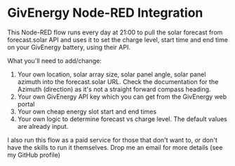 # GivEnergy Node-RED Integration
This Node-RED flow runs every day at 21:00 to pull the solar forecast from forecast.solar API and uses it to set the charge level, start time and end time on your GivEnergy battery, using their API.

What you'll need to add/change:
1. Your own location, solar array size, solar panel angle, solar panel azimuth into the forecast.solar URL.  Check the documentation for the Azimuth (direction) as it's not a straight forward compass heading.
2. Your own GivEnergy API key which you can get from the GivEnergy web portal
3. Your own cheap energy slot start and end times
4. Your own logic to determine forecast vs charge level.  The default values are already input.

I also run this flow as a paid service for those that don't want to, or don't have the skills to run it themselves.  Drop me an email for more details (see my GitHub profile)
